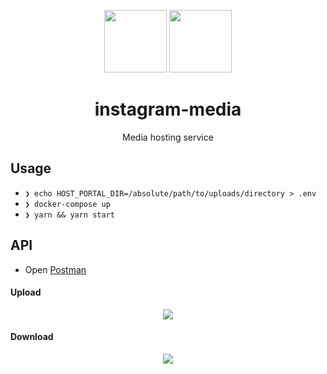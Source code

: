<div align="center">

<p>
  <img src="https://user-images.githubusercontent.com/11808903/36056926-52b61114-0e11-11e8-8d4e-b5b1cd5a84cf.png" width="100"/>
  <img src="https://user-images.githubusercontent.com/11808903/38833472-efb96bf4-41c5-11e8-898c-aa76b904e3b6.png" width="100"/>
</p>

<h1>instagram-media</h1>

<p>Media hosting service</p>

</div>

## Usage

- `❯ echo HOST_PORTAL_DIR=/absolute/path/to/uploads/directory > .env`
- `❯ docker-compose up`
- `❯ yarn && yarn start`

## API

- Open [Postman](https://www.getpostman.com)

#### Upload

<div align="center">
  <img src="https://user-images.githubusercontent.com/11808903/38836223-a2fd958a-41cd-11e8-93aa-bfe3fca47f47.png">
</div>

#### Download

<div align="center">
  <img src="https://user-images.githubusercontent.com/11808903/38836256-c0de82da-41cd-11e8-8729-b8d9957caa9a.png">
</div>
